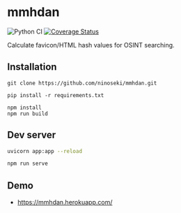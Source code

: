 # mmhdan

![Python CI](https://github.com/ninoseki/mmhdan/workflows/Python%20CI/badge.svg)
[![Coverage Status](https://coveralls.io/repos/github/ninoseki/mmhdan/badge.svg?branch=master)](https://coveralls.io/github/ninoseki/mmhdan?branch=master)

Calculate favicon/HTML hash values for OSINT searching.

## Installation

```bassh
git clone https://github.com/ninoseki/mmhdan.git

pip install -r requirements.txt

npm install
npm run build
```

## Dev server

```bash
uvicorn app:app --reload

npm run serve
```

## Demo

* https://mmhdan.herokuapp.com/
